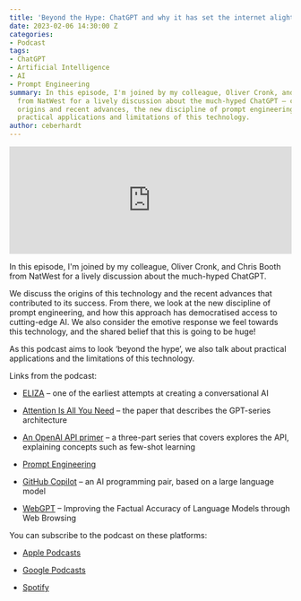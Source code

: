 ```yaml
---
title: 'Beyond the Hype: ChatGPT and why it has set the internet alight'
date: 2023-02-06 14:30:00 Z
categories:
- Podcast
tags:
- ChatGPT
- Artificial Intelligence
- AI
- Prompt Engineering
summary: In this episode, I'm joined by my colleague, Oliver Cronk, and Chris Booth
  from NatWest for a lively discussion about the much-hyped ChatGPT – covering its
  origins and recent advances, the new discipline of prompt engineering, and some
  practical applications and limitations of this technology.
author: ceberhardt
---
```


<iframe title="Embed Player" src="https://play.libsyn.com/embed/episode/id/25745451/height/192/theme/modern/size/large/thumbnail/yes/custom-color/ffffff/time-start/00:00:00/playlist-height/200/direction/backward/download/yes" height="192" width="100%" scrolling="no" allowfullscreen="" webkitallowfullscreen="true" mozallowfullscreen="true" oallowfullscreen="true" msallowfullscreen="true" style="border: none;"></iframe>

In this episode, I'm joined by my colleague, Oliver Cronk, and Chris Booth from NatWest for a lively discussion about the much-hyped ChatGPT.

We discuss the origins of this technology and the recent advances that contributed to its success. From there, we look at the new discipline of prompt engineering, and how this approach has democratised access to cutting-edge AI. We also consider the emotive response we feel towards this technology, and the shared belief that this is going to be huge!

As this podcast aims to look ‘beyond the hype’, we also talk about practical applications and the limitations of this technology.

Links from the podcast:

* [ELIZA](https://en.wikipedia.org/wiki/ELIZA) – one of the earliest attempts at creating a conversational AI 

* [Attention Is All You Need](https://arxiv.org/abs/1706.03762) – the paper that describes the GPT-series architecture

* [An OpenAI API primer](https://blog.scottlogic.com/2021/08/31/a-primer-on-the-openai-api-1.html) – a three-part series that covers explores the API, explaining concepts such as few-shot learning 

* [Prompt Engineering](https://en.wikipedia.org/wiki/Prompt_engineering) 

* [GitHub Copilot](https://github.com/features/copilot) – an AI programming pair, based on a large language model 

* [WebGPT](https://openai.com/blog/webgpt/) – Improving the Factual Accuracy of Language Models through Web Browsing

You can subscribe to the podcast on these platforms:

* [Apple Podcasts](https://podcasts.apple.com/dk/podcast/beyond-the-hype/id1612265563)

* [Google Podcasts](https://podcasts.google.com/feed/aHR0cHM6Ly9mZWVkcy5saWJzeW4uY29tLzM5NTE1MC9yc3M?sa=X&ved=0CAMQ4aUDahcKEwjAxKuhz_v7AhUAAAAAHQAAAAAQAQ)

* [Spotify](https://open.spotify.com/show/2BlwBJ7JoxYpxU4GBmuR4x)